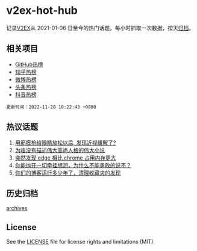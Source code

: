 # v2ex-hot-hub

 记录[V2EX](https://www.v2ex.com/)从 2021-01-06 日至今的热门话题。每小时抓取一次数据，按天[归档](archives)。
 
 ## 相关项目

- [GitHub热榜](https://github.com/lonnyzhang423/github-hot-hub)
- [知乎热榜](https://github.com/lonnyzhang423/zhihu-hot-hub)
- [微博热榜](https://github.com/lonnyzhang423/weibo-hot-hub)
- [头条热榜](https://github.com/lonnyzhang423/toutiao-hot-hub)
- [抖音热榜](https://github.com/lonnyzhang423/douyin-hot-hub)


 `更新时间：2022-11-28 10:22:43 +0800`

## 热议话题

1. [用筋膜枪给眼睛放松以后, 发现近视缓解了?](https://www.v2ex.com/t/898285)
1. [为啥没有描述伟大高尚人格的伟大小说](https://www.v2ex.com/t/898291)
1. [突然发现 edge 相比 chrome 占用内存更大](https://www.v2ex.com/t/898253)
1. [你能抛开一切牵挂想润，为什么不能勇敢的说不？](https://www.v2ex.com/t/898382)
1. [你们的博客运行多少年了，清理收藏夹的发现](https://www.v2ex.com/t/898305)

## 历史归档

[archives](archives)

## License

See the [LICENSE](LICENSE) file for license rights and limitations (MIT).
